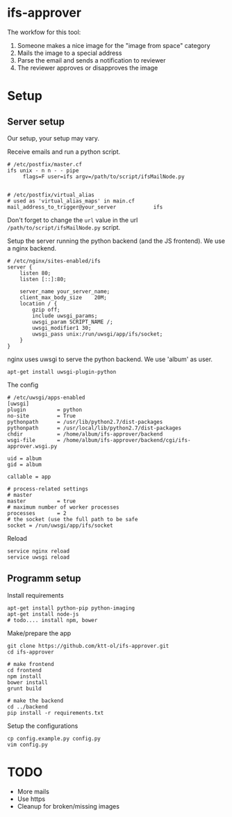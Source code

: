 # ifs-approver

The workfow for this tool:

1.  Someone makes a nice image for the "image from space" category
1.  Mails the image to a special address
1.  Parse the email and sends a notification to reviewer
1.  The reviewer approves or disapproves the image

# Setup

## Server setup

Our setup, your setup may vary.
 
Receive emails and run a python script. 

    # /etc/postfix/master.cf
    ifs unix - n n - - pipe
         flags=F user=ifs argv=/path/to/script/ifsMailNode.py


    # /etc/postfix/virtual_alias
    # used as 'virtual_alias_maps' in main.cf
    mail_address_to_trigger@your_server            ifs
    
Don't forget to change the ```url``` value in the url ```/path/to/script/ifsMailNode.py``` script.


Setup the server running the python backend (and the JS frontend). We use a nginx backend.

    # /etc/nginx/sites-enabled/ifs
    server {
        listen 80;
        listen [::]:80;
    
        server_name your_server_name;
        client_max_body_size    20M;
        location / {
            gzip off;
            include uwsgi_params;
            uwsgi_param SCRIPT_NAME /;
            uwsgi_modifier1 30;
            uwsgi_pass unix:/run/uwsgi/app/ifs/socket;
        }
    }

nginx uses uwsgi to serve the python backend. We use 'album' as user. 
    
    apt-get install uwsgi-plugin-python
    
The config    
    
    # /etc/uwsgi/apps-enabled
    [uwsgi]
    plugin          = python
    no-site         = True
    pythonpath      = /usr/lib/python2.7/dist-packages
    pythonpath      = /usr/local/lib/python2.7/dist-packages
    chdir           = /home/album/ifs-approver/backend
    wsgi-file       = /home/album/ifs-approver/backend/cgi/ifs-approver.wsgi.py
    
    uid = album
    gid = album
    
    callable = app
    
    # process-related settings
    # master
    master          = true
    # maximum number of worker processes
    processes       = 2
    # the socket (use the full path to be safe
    socket = /run/uwsgi/app/ifs/socket

Reload
    
    service nginx reload
    service uwsgi reload
    
## Programm setup

Install requirements
    
    apt-get install python-pip python-imaging
    apt-get install node-js
    # todo.... install npm, bower

Make/prepare the app

    git clone https://github.com/ktt-ol/ifs-approver.git
    cd ifs-approver
    
    # make frontend
    cd frontend
    npm install
    bower install
    grunt build

    # make the backend
    cd ../backend
    pip install -r requirements.txt

Setup the configurations

    cp config.example.py config.py
    vim config.py
    
# TODO

* More mails
* Use https
* Cleanup for broken/missing images

